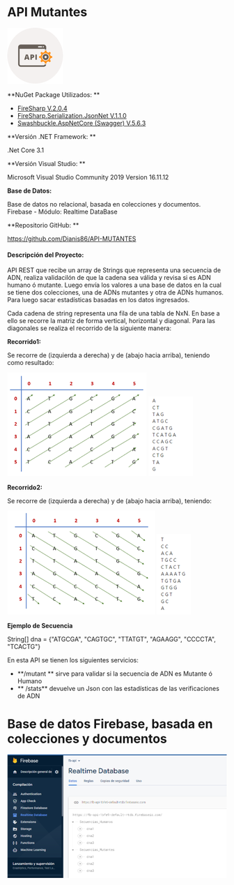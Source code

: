 # API Mutantes

![](/Imagenes/apix128.png)

**NuGet Package Utilizados: **

- [FireSharp V.2.0.4](https://github.com/ziyasal/FireSharp "FireSharp V.2.0.4")
- [FireSharp.Serialization.JsonNet V.1.1.0](https://github.com/ziyasal/FireSharp "FireSharp.Serialization.JsonNet V.1.1.0")
- [Swashbuckle.AspNetCore (Swagger) V.5.6.3](https://github.com/domaindrivendev/Swashbuckle.AspNetCore "Swashbuckle.AspNetCore (Swagger) V.5.6.3")

**Versión .NET Framework: **

.Net Core 3.1

**Versión Visual Studio: **

Microsoft Visual Studio Community 2019
Version 16.11.12

**Base de Datos:**

Base de datos no relacional, basada en colecciones y documentos.
Firebase - Módulo:  Realtime DataBase

**Repositorio GitHub: **

https://github.com/Dianis86/API-MUTANTES


#### Descripción del Proyecto:

API REST que recibe un array de Strings que representa una secuencia de ADN, realiza validacilón de que la cadena sea válida y revisa si es ADN humano ó mutante. Luego envía los valores a una base de datos en la cual se tiene dos colecciones, una de ADNs mutantes y otra de ADNs humanos. Para luego sacar estadísticas basadas en los datos ingresados.

Cada cadena de string representa una fila de una tabla de NxN. 
En base a ello se recorre la matriz de forma vertical, horizontal y diagonal.
Para las diagonales se realiza el recorrido de la siguiente manera:

**Recorrido1:**

Se recorre de (izquierda a derecha) y de (abajo hacia arriba), teniendo como resultado:

![](/Imagenes/Recorrido1.png)         ![](/Imagenes/Resultante_Recorrido1.png)


**Recorrido2:**

Se recorre de (izquierda a derecha) y de (abajo hacia arriba), teniendo:

![](/Imagenes/Recorrido2.png)         ![](/Imagenes/Resultante_Recorrido2.png)


**Ejemplo de Secuencia**

String[] dna = {"ATGCGA", "CAGTGC", "TTATGT", "AGAAGG", "CCCCTA", "TCACTG"}

En esta API se tienen los siguientes servicios:

-  **/mutant **   sirve para validar si la secuencia de ADN es Mutante ó Humano
-  ** /stats**  devuelve un Json con las estadísticas de las verificaciones de ADN

# Base de datos Firebase, basada en colecciones y documentos

![](/Imagenes/Firebase.png)
